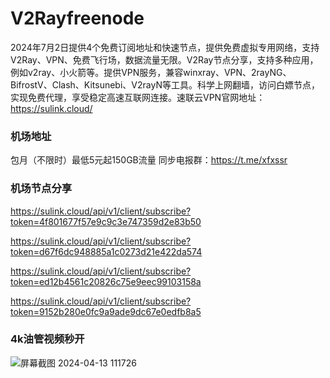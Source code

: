# V2Rayfreenode
2024年7月2日提供4个免费订阅地址和快速节点，提供免费虚拟专用网络，支持V2Ray、VPN、免费飞行场，数据流量无限。V2Ray节点分享，支持多种应用，例如v2ray、小火箭等。提供VPN服务，兼容winxray、VPN、2rayNG、BifrostV、Clash、Kitsunebi、V2rayN等工具。科学上网翻墙，访问白嫖节点，实现免费代理，享受稳定高速互联网连接。速联云VPN官网地址：https://sulink.cloud/

### 机场地址

包月（不限时）最低5元起150GB流量
同步电报群：https://t.me/xfxssr

### 机场节点分享

https://sulink.cloud/api/v1/client/subscribe?token=4f801677f57e9c9c3e747359d2e83b50

https://sulink.cloud/api/v1/client/subscribe?token=d67f6dc948885a1c0273d21e422da574

https://sulink.cloud/api/v1/client/subscribe?token=ed12b4561c20826c75e9eec99103158a

https://sulink.cloud/api/v1/client/subscribe?token=9152b280e0fc9a9ade9dc67e0edfb8a5

### 4k油管视频秒开

![屏幕截图 2024-04-13 111726](https://github.com/xfxssr/ssnode/assets/160599155/38ebd832-e0a3-40fc-a3be-008cf5103b34)


